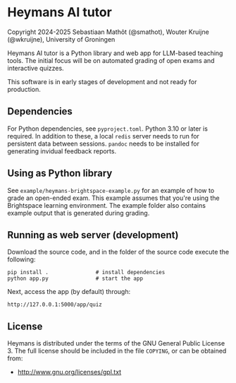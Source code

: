# Heymans AI tutor

Copyright 2024-2025 Sebastiaan Mathôt (@smathot), Wouter Kruijne (@wkruijne), University of Groningen

Heymans AI tutor is a Python library and web app for LLM-based teaching tools. The initial focus will be on automated grading of open exams and interactive quizzes.

This software is in early stages of development and not ready for production.


## Dependencies

For Python dependencies, see `pyproject.toml`. Python 3.10 or later is required. In addition to these, a local `redis` server needs to run for persistent data between sessions. `pandoc` needs to be installed for generating invidual feedback reports.

## Using as Python library

See `example/heymans-brightspace-example.py` for an example of how to grade an open-ended exam. This example assumes that you're using the Brightspace learning environment. The example folder also contains example output that is generated during grading.


## Running as web server (development)

Download the source code, and in the folder of the source code execute the following:

```
pip install .               # install dependencies
python app.py               # start the app
```

Next, access the app (by default) through:

```
http://127.0.0.1:5000/app/quiz
```


## License

Heymans is distributed under the terms of the GNU General Public License 3. The full license should be included in the file `COPYING`, or can be obtained from:

- <http://www.gnu.org/licenses/gpl.txt>

